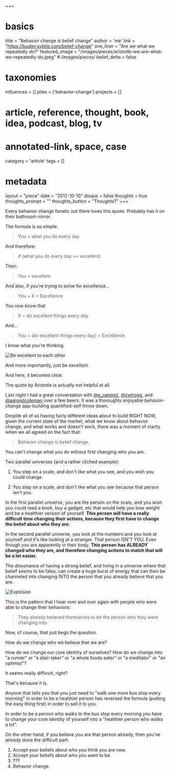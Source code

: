 +++
# basics
title     		 	= "Behavior change is belief change"
author    		 	= 'me'
link      		 	= "https://buster.svbtle.com/belief-change"
one_liner 		 	= "Are we what we repeatedly do?"
featured_image 	= "/images/pieces/aristotle-we-are-what-we-repeatedly-do.jpeg" # /images/pieces/
belief_delta   	= false

# taxonomies
influences		 	= []
piles     		 	= ['behavior-change']
projects			 	= []

# article, reference, thought, book, idea, podcast, blog, tv
# annotated-link, space, case
category  		 	= 'article'
tags					 	= []

# metadata
layout	    	 	= "piece"
date      		 	= "2012-10-10"
disqus    		 	= false
thoughts			 	= true
thoughts_prompt = ""
thoughts_button = "Thoughts?"
+++

Every behavior change fanatic out there loves this quote. Probably has it on their bathroom mirror.

The formula is so simple.

> You = what you do every day

And therefore:

> if (what you do every day == excellent)

Then: 

> You = excellent

And also, if you're trying to solve for excellence...

> You + X = Excellence

You now know that

> X = do excellent things every day

And...

> You + (do excellent things every day)  = Excellence

I know what you're thinking.

![Be excellent to each other](/images/pieces/be-excellent-to-each-other.jpg)

And more importantly, just be excellent.

And here, it becomes clear.

The quote by Aristotle is actually not helpful at all.

Last night I had a great conversation with [@e_ramirez](http://twitter.com/e_ramirez), [@cwhogg](http://twitter.com/cwhogg), and [@aarondcoleman](http://twitter.com/aarondcoleman) over a few beers. It was a thoroughly enjoyable behavior-change app-building quantified-self throw down.

Despite all of us having fairly different ideas about to build RIGHT NOW, given the current state of the market, what we know about behavior change, and what works and doesn't work, there was a moment of clarity when we all agreed on the fact that:

> Behavior change is belief change.

You can't change what you do without first changing who you are.

Two parallel universes (and a rather cliched example):

1. You step on a scale, and don't like what you see, and you wish you could change.

2. You step on a scale, and don't like what you see because that person isn't you.

In the first parallel universe, you are the person on the scale, and you wish you could read a book, buy a gadget, etc that would help you lose weight and be a healthier version of yourself.  **This person will have a really difficult time changing their actions, because they first have to change the belief about who they are.**

In the second parallel universe, you look at the numbers and you look at yourself and it's like looking at a stranger.  That person ISN'T YOU. Even though you are apparently in their body. **This person has ALREADY changed who they are, and therefore changing actions to match that will be a lot easier.**

The dissonance of having a strong belief, and living in a universe where that belief seems to be false, can create a huge burst of energy that can then be channeled into changing INTO the person that you already believe that you are.

![Explosion](https://fc01.deviantart.net/fs22/i/2009/243/8/2/Explosion__Stock__by_EnforcedCrowd.jpg)

This is the pattern that I hear over and over again with people who were able to change their behaviors:

> They already believed themselves to be the person who they were changing into.

Now, of course, that just begs the question.

How do we change who we believe that we are?

How do we change our core identity of ourselves? How do we change into "a runner" or "a stair-taker" or "a whole foods eater" or "a meditator" or "an optimist"?  

It seems really difficult, right?

That's because it is.

Anyone that tells you that you just need to "walk one more bus stop every morning" in order to be a healthier person has reversed the formula (putting the easy thing first) in order to sell it to you.

In order to be a person who walks to the bus stop every morning you have to change your core identity of yourself into a "healthier person who walks a lot". 

On the other hand, if you believe you are that person already, then you've already done the difficult part.

1. Accept your beliefs about who you think you are now.
2. Accept your beliefs about who you want to be.
3. ???
4. Behavior change.